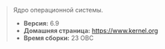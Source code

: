 > Ядро операционной системы.
> - **Версия:** 6.9
> - **Домашняя страница:** <https://www.kernel.org>
> - **Время сборки:** 23 ОВС
